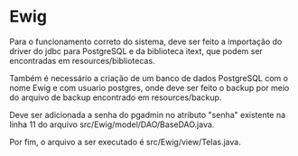 # Ewig

Para o funcionamento correto do sistema, deve ser feito a importação do driver do jdbc para PostgreSQL e da biblioteca itext, que podem ser encontradas em resources/bibliotecas.

Também é necessário a criação de um banco de dados PostgreSQL com o nome Ewig e com usuario postgres, onde deve ser feito o backup por meio do arquivo de backup encontrado em resources/backup.

Deve ser adicionada a senha do pgadmin no atributo "senha" existente na linha 11 do arquivo src/Ewig/model/DAO/BaseDAO.java.

Por fim, o arquivo a ser executado é src/Ewig/view/Telas.java.
